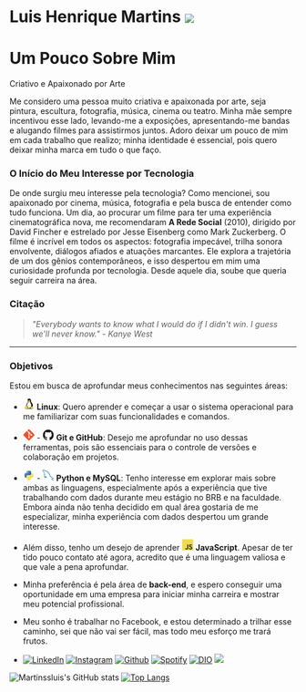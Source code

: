 # Luis Henrique Martins <img src="https://images-wixmp-ed30a86b8c4ca887773594c2.wixmp.com/f/47361df0-7a0b-4149-92d6-dd127f25a9f8/dfm11pb-63740cae-a8ab-43cb-bf90-0351c5f89ff5.gif?token=eyJ0eXAiOiJKV1QiLCJhbGciOiJIUzI1NiJ9.eyJzdWIiOiJ1cm46YXBwOjdlMGQxODg5ODIyNjQzNzNhNWYwZDQxNWVhMGQyNmUwIiwiaXNzIjoidXJuOmFwcDo3ZTBkMTg4OTgyMjY0MzczYTVmMGQ0MTVlYTBkMjZlMCIsIm9iaiI6W1t7InBhdGgiOiJcL2ZcLzQ3MzYxZGYwLTdhMGItNDE0OS05MmQ2LWRkMTI3ZjI1YTlmOFwvZGZtMTFwYi02Mzc0MGNhZS1hOGFiLTQzY2ItYmY5MC0wMzUxYzVmODlmZjUuZ2lmIn1dXSwiYXVkIjpbInVybjpzZXJ2aWNlOmZpbGUuZG93bmxvYWQiXX0.LYrnnmauRJz-ew4GSGEzG7wYzDod0E0sOqpWN2SIrpg"  width="50" style="vertical-align: middle;" />

# Um Pouco Sobre Mim
 Criativo e Apaixonado por Arte

Me considero uma pessoa muito criativa e apaixonada por arte, seja pintura, escultura, fotografia, música, cinema ou teatro. Minha mãe sempre incentivou esse lado, levando-me a exposições, apresentando-me bandas e alugando filmes para assistirmos juntos. Adoro deixar um pouco de mim em cada trabalho que realizo; minha identidade é essencial, pois quero deixar minha marca em tudo o que faço.

###  O Início do Meu Interesse por Tecnologia
De onde surgiu meu interesse pela tecnologia? Como mencionei, sou apaixonado por cinema, música, fotografia e pela busca de entender como tudo funciona. Um dia, ao procurar um filme para ter uma experiência cinematográfica nova, me recomendaram **A Rede Social** (2010), dirigido por David Fincher e estrelado por Jesse Eisenberg como Mark Zuckerberg. O filme é incrível em todos os aspectos: fotografia impecável, trilha sonora envolvente, diálogos afiados e atuações marcantes. Ele explora a trajetória de um dos gênios contemporâneos, e isso despertou em mim uma curiosidade profunda por tecnologia. Desde aquele dia, soube que queria seguir carreira na área.

### Citação

> *"Everybody wants to know what I would do if I didn't win. I guess we'll never know." - Kanye West* 

---
### Objetivos 

Estou em busca de aprofundar meus conhecimentos nas seguintes áreas:

-    <img src="https://raw.githubusercontent.com/devicons/devicon/master/icons/linux/linux-original.svg" alt="linux" width="20" height="20" /> **Linux**: Quero aprender e começar a usar o sistema operacional para me familiarizar com suas funcionalidades e comandos.
-    <img src="https://raw.githubusercontent.com/devicons/devicon/master/icons/git/git-original.svg" alt="git" width="20" height="20" />   - <img src="https://raw.githubusercontent.com/devicons/devicon/master/icons/github/github-original.svg" alt="github" width="20" height="20" /> **Git e GitHub**: Desejo me aprofundar no uso dessas ferramentas, pois são essenciais para o controle de versões e colaboração em projetos.
-   <img src="https://raw.githubusercontent.com/devicons/devicon/master/icons/python/python-original.svg" alt="python" width="20" height="20" /> - <img src="https://raw.githubusercontent.com/devicons/devicon/master/icons/mysql/mysql-original.svg" alt="sql" width="20" height="20" /> **Python e MySQL**: Tenho interesse em explorar mais sobre ambas as linguagens, especialmente após a experiência que tive trabalhando com dados durante meu estágio no BRB e na faculdade. Embora ainda não tenha decidido em qual área gostaria de me especializar, minha experiência com dados despertou um grande interesse. 

- Além disso, tenho um desejo de aprender <img src="https://raw.githubusercontent.com/devicons/devicon/master/icons/javascript/javascript-original.svg" alt="javascript" width="20" height="20" /> **JavaScript**. Apesar de ter tido pouco contato até agora, acredito que é uma linguagem valiosa e que vale a pena aprofundar.

- Minha preferência é pela área de **back-end**, e espero conseguir uma oportunidade em uma empresa para iniciar minha carreira e mostrar meu potencial profissional. 
- Meu sonho é trabalhar no Facebook, e estou determinado a trilhar esse caminho, sei que não vai ser fácil, mas todo meu esforço me trará frutos.

- [![LinkedIn](https://img.shields.io/badge/LinkedIn-0077B5?style=for-the-badge&logo=linkedin&logoColor=fff)](https://www.linkedin.com/in/martinssluiss) [![Instagram](https://img.shields.io/badge/Instagram-%23E4405F?style=for-the-badge&logo=instagram&logoColor=fff)](https://www.instagram.com/martinss.luis/) [![Github](https://img.shields.io/badge/Github-%23000000?style=for-the-badge&logo=github&logoColor=fff)](https://github.com/martinssluis) [![Spotify](https://img.shields.io/badge/Spotify-%231DB954?style=for-the-badge&logo=spotify&logoColor=fff)](https://open.spotify.com/user/22khipvilsnydxcso532oh3ly?si=47faca65428e407f) [![DIO](https://img.shields.io/badge/DIO-%23231DB5?style=for-the-badge&logo=dio&logoColor=fff)](https://web.dio.me/users/luishenrique_martinslima?tab=achievements) <a href = "mailto:martinssluis.lhml@gmail.com"><img src="https://img.shields.io/badge/-Gmail-%23333?style=for-the-badge&logo=gmail&logoColor=white" target="_blank"></a>

![Martinssluis's GitHub stats](https://github-readme-stats.vercel.app/api?username=martinssluis&show_icons=true&theme=tokyonight&card_width=400) 
[![Top Langs](https://github-readme-stats.vercel.app/api/top-langs/?username=martinssluis&theme=tokyonight&show_icons=true&layout=compact&card_width=400)](https://github.com/martinssluis)


